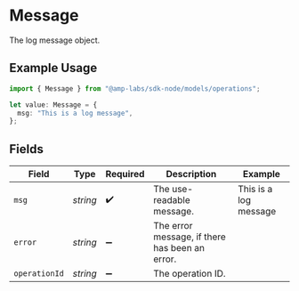 # Message

The log message object.

## Example Usage

```typescript
import { Message } from "@amp-labs/sdk-node/models/operations";

let value: Message = {
  msg: "This is a log message",
};
```

## Fields

| Field                                          | Type                                           | Required                                       | Description                                    | Example                                        |
| ---------------------------------------------- | ---------------------------------------------- | ---------------------------------------------- | ---------------------------------------------- | ---------------------------------------------- |
| `msg`                                          | *string*                                       | :heavy_check_mark:                             | The use-readable message.                      | This is a log message                          |
| `error`                                        | *string*                                       | :heavy_minus_sign:                             | The error message, if there has been an error. |                                                |
| `operationId`                                  | *string*                                       | :heavy_minus_sign:                             | The operation ID.                              |                                                |